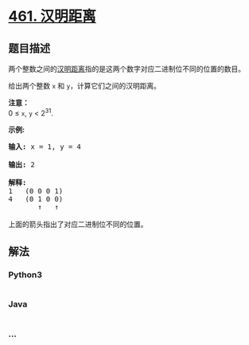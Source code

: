 # [461. 汉明距离](https://leetcode-cn.com/problems/hamming-distance)

## 题目描述
<!-- 这里写题目描述 -->
<p>两个整数之间的<a href="https://baike.baidu.com/item/%E6%B1%89%E6%98%8E%E8%B7%9D%E7%A6%BB">汉明距离</a>指的是这两个数字对应二进制位不同的位置的数目。</p>

<p>给出两个整数 <code>x</code> 和 <code>y</code>，计算它们之间的汉明距离。</p>

<p><strong>注意：</strong><br />
0 &le; <code>x</code>, <code>y</code> &lt; 2<sup>31</sup>.</p>

<p><strong>示例:</strong></p>

<pre>
<strong>输入:</strong> x = 1, y = 4

<strong>输出:</strong> 2

<strong>解释:</strong>
1   (0 0 0 1)
4   (0 1 0 0)
       &uarr;   &uarr;

上面的箭头指出了对应二进制位不同的位置。
</pre>



## 解法
<!-- 这里可写通用的实现逻辑 -->


### Python3
<!-- 这里可写当前语言的特殊实现逻辑 -->

```python

```

### Java
<!-- 这里可写当前语言的特殊实现逻辑 -->

```java

```

### ...
```

```
